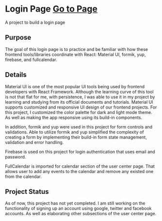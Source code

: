 # Login Page [Go to Page](https://eleen-228.github.io/Login_Page/)

A project to build a login page

## Purpose

The goal of this login page is to practice and be familiar with how these frontend tools/libraries coordinate with React: Material UI, formik, yup, firebase, and fullcalendar.

## Details

Material UI is one of the most popular UI tools being used by frontend developers with React Framework. Although the learning curve of this tool is not that flat for me, with persistence, I was able to use it in my project by learning and studying from its official documents and tutorials. Material UI supports customized and responsive UI design of our frontend projects. For this project, I customized the color palette for dark and light mode theme. As well as making the app responsive using its build-in components.

In addition, formik and yup were used in this project for form controls and validations. Able to utilize formik and yup simplified the complexity of creating a form by implementing their build-in form state management, validation and error handling.

Firebase is used on this project for login authentication that uses email and password.

FullCalendar is imported for calendar section of the user center page. That allows user to add any events to the calendar and remove any existed one from the calendar.

## Project Status

As of now, this project has not yet completed. I am still working on the functionality of signing up an account using google, twitter and facebook accounts. As well as elaborating other subsections of the user center page.
